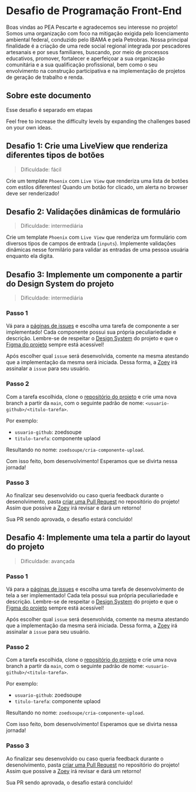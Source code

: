 # Desafio de Programação Front-End

Boas vindas ao PEA Pescarte e agradecemos seu interesse no projeto! Somos uma organização com foco na mitigação exigida pelo licenciamento ambiental federal, conduzido pelo IBAMA e pela Petrobras.
Nossa principal finalidade é a criação de uma rede social regional integrada por pescadores artesanais e por seus familiares, buscando, por meio de processos educativos, promover, fortalecer e aperfeiçoar a sua organização comunitária e a sua qualificação profissional, bem como o seu envolvimento na construção participativa e na implementação de projetos de geração de trabalho e renda.

## Sobre este documento

Esse desafio é separado em etapas

Feel free to increase the difficulty levels by expanding the challenges based on your own ideas.

## Desafio 1: Crie uma LiveView que renderiza diferentes tipos de botões

> Dificuldade: fácil

Crie um template `Phoenix` com `Live View` que renderiza uma lista de botões com estilos diferentes! Quando um botão for clicado, um alerta no browser deve ser renderizado!

## Desafio 2: Validações dinâmicas de formulário

> Dificuldade: intermediária

Crie um template `Phoenix` com `Live View` que renderiza um formulário com diversos tipos de campos de entrada (`inputs`). Implemente validações dinâmicas nesse formilário para validar as entradas de uma pessoa usuária enquanto ela digita.

## Desafio 3: Implemente um componente a partir do Design System do projeto

> Dificuldade: intermediária

### Passo 1

Vá para a [páginas de issues](https://github.com/peapescarte/pescarte-plataforma/issues) e escolha uma tarefa de componente a ser implementado! Cada componente possui sua própria peculiariedade e descrição. Lembre-se de respeitar o [Design System](https://www.figma.com/file/PhkO37jz3ofCHwc1pHtPyz/PESCARTE?node-id=0%3A1) do projeto e que o [Figma do projeto](https://www.figma.com/file/PhkO37jz3ofCHwc1pHtPyz/PESCARTE?type=design&node-id=0%3A1&t=ub2EUBgcoRSbDo2I-1) sempre está acessível!

Após escolher qual `issue` será desenvolvida, comente na mesma atestando que a implementação da mesma será iniciada. Dessa forma, a [Zoey](https://github.com/zoedsoupe) irá assinalar a `issue` para seu usuário.

### Passo 2

Com a tarefa escolhida, clone o [repositório do projeto](https://github.com/peapescarte/pescarte-plataforma) e crie uma nova branch a partir da `main`, com o seguinte padrão de nome: `<usuario-github>/<titulo-tarefa>`.

Por exemplo:
- `usuario-github`: zoedsoupe
- `titulo-tarefa`: componente uplaod

Resultando no nome: `zoedsoupe/cria-componente-upload`.

Com isso feito, bom desenvolvimento! Esperamos que se divirta nessa jornada!

### Passo 3

Ao finalizar seu desenvolvido ou caso queria feedback durante o desenolvimento, pasta [criar uma Pull Request](https://docs.github.com/pt/pull-requests/collaborating-with-pull-requests/proposing-changes-to-your-work-with-pull-requests/creating-a-pull-request) no repositório do projeto! Assim que possíve a [Zoey](https://github.com/zoedsoupe) irá revisar e dará um retorno!

Sua PR sendo aprovada, o desafio estará concluído!

## Desafio 4: Implemente uma tela a partir do layout do projeto

> Dificuldade: avançada

### Passo 1

Vá para a [páginas de issues](https://github.com/peapescarte/pescarte-plataforma/issues) e escolha uma tarefa de desenvolvimento de tela a ser implementado! Cada tela possui sua própria peculiariedade e descrição. Lembre-se de respeitar o [Design System](https://www.figma.com/file/PhkO37jz3ofCHwc1pHtPyz/PESCARTE?node-id=0%3A1) do projeto e que o [Figma do projeto](https://www.figma.com/file/PhkO37jz3ofCHwc1pHtPyz/PESCARTE?type=design&node-id=0%3A1&t=ub2EUBgcoRSbDo2I-1) sempre está acessível!

Após escolher qual `issue` será desenvolvida, comente na mesma atestando que a implementação da mesma será iniciada. Dessa forma, a [Zoey](https://github.com/zoedsoupe) irá assinalar a `issue` para seu usuário.

### Passo 2

Com a tarefa escolhida, clone o [repositório do projeto](https://github.com/peapescarte/pescarte-plataforma) e crie uma nova branch a partir da `main`, com o seguinte padrão de nome: `<usuario-github>/<titulo-tarefa>`.

Por exemplo:
- `usuario-github`: zoedsoupe
- `titulo-tarefa`: componente uplaod

Resultando no nome: `zoedsoupe/cria-componente-upload`.

Com isso feito, bom desenvolvimento! Esperamos que se divirta nessa jornada!

### Passo 3

Ao finalizar seu desenvolvido ou caso queria feedback durante o desenolvimento, pasta [criar uma Pull Request](https://docs.github.com/pt/pull-requests/collaborating-with-pull-requests/proposing-changes-to-your-work-with-pull-requests/creating-a-pull-request) no repositório do projeto! Assim que possíve a [Zoey](https://github.com/zoedsoupe) irá revisar e dará um retorno!

Sua PR sendo aprovada, o desafio estará concluído!
